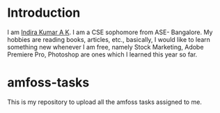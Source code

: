 # Introduction

I am [Indira Kumar A K](https://indira-kumar.github.io/personal-portfolio/index.html). I am a CSE sophomore from ASE- Bangalore. My hobbies are reading books, articles, etc., basically, I would like to learn something new whenever I am free, namely Stock Marketing, Adobe Premiere Pro, Photoshop are ones which I learned this year so far.

# amfoss-tasks

This is my repository to upload all the amfoss tasks assigned to me.
